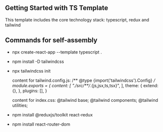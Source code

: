## Getting Started with TS Template

This template includes the core technology stack: typescript, redux and tailwind

## Сommands for self-assembly
- npx create-react-app --template typescript .
- npm install -D tailwindcss
- npx tailwindcss init

    content for tailwind.config.js:
    /** @type {import('tailwindcss').Config} */
    module.exports = {
    content: [
        "./src/**/*.{js,jsx,ts,tsx}",
    ],
    theme: {
        extend: {},
    },
    plugins: [],
    }

    content for index.css:
    @tailwind base;
    @tailwind components;
    @tailwind utilities;

- npm install @reduxjs/toolkit react-redux
- npm install react-router-dom